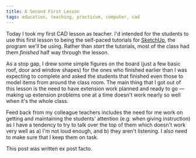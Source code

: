 ```yaml
---
title: A Second First Lesson
tags: education, teaching, practicum, computer, cad
---
```


Today I took my first CAD lesson as teacher. I'd intended for the
students to use this first lesson to being the self-paced tutorials for
<a href="http://sketchup.google.com/">SketchUp</a>, the program we'll be
using. Rather than *start* the tutorials, most of the class had them
*finished* half way through the lesson.

As a stop gap, I drew some simple figures on the board (just a few basic
roof, door and window shapes) for the ones who finished earlier than I
was expecting to complete and asked the students that finished even
those to model items from around the class room. The main thing that I
got out of this lesson is the need to have extension work planned and
ready to go &mdash; making up extension problems one at a time doesn't
work nearly so well when it's the whole class.

Feed back from my colleague teachers includes the need for me work on
getting and maintaining the students' attention (e.g. when giving
instruction) as I have a tendency to try to talk over the top of them
which doesn't work very well as a) I'm not loud enough, and b) they
aren't listening. I also need to make sure that I keep them on task.

<span class="note">This post was written ex post facto.</span>

